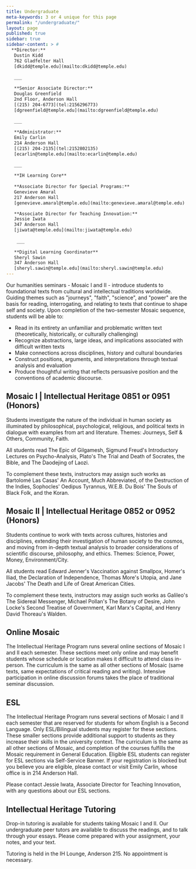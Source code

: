 ```yaml
---
title: Undergraduate
meta-keywords: 3 or 4 unique for this page
permalink: "/undergraduate/"
layout: page
published: true
sidebar: true
sidebar-content: > #
  **Director:**  
   Dustin Kidd  
   762 Gladfelter Hall    
   [dkidd@temple.edu](mailto:dkidd@temple.edu)  
   
   ___
   
   **Senior Associate Director:**  
   Douglas Greenfield  
   2nd Floor, Anderson Hall      
   [(215) 204-6773](tel:2156296773)  
   [dgreenfield@temple.edu](mailto:dgreenfield@temple.edu)  
   
   ___
   
   **Administrator:**  
   Emily Carlin  
   214 Anderson Hall   
   [(215) 204-2135](tel:2152802135)  
   [ecarlin@temple.edu](mailto:ecarlin@temple.edu)  
   
   ___

   **IH Learning Core**        
   
   **Associate Director for Special Programs:**  
   Genevieve Amaral    
   217 Anderson Hall     
   [genevieve.amaral@temple.edu](mailto:genevieve.amaral@temple.edu)  

   **Associate Director for Teaching Innovation:**      
   Jessie Iwata
   347 Anderson Hall    
   [jiwata@temple.edu](mailto:jiwata@temple.edu)
   
    ___
   
   **Digital Learning Coordinator**    
   Sheryl Sawin  
   347 Anderson Hall      
   [sheryl.sawin@temple.edu](mailto:sheryl.sawin@temple.edu)
---
```


Our humanities seminars - Mosaic I and II - introduce students to foundational texts from cultural and intellectual traditions worldwide. Guiding themes such as "journeys", "faith", "science", and "power" are the basis for reading, interrogating, and relating to texts that continue to shape self and society. Upon completion of the two-semester Mosaic sequence, students will be able to:

- Read in its entirety an unfamiliar and problematic written text (theoretically, historically, or culturally challenging)
- Recognize abstractions, large ideas, and implications associated with difficult written texts
- Make connections across disciplines, history and cultural boundaries
- Construct positions, arguments, and interpretations through textual analysis and evaluation
- Produce thoughtful writing that reflects persuasive position and the conventions of academic discourse.

## Mosaic I | Intellectual Heritage 0851 or 0951 (Honors)

Students investigate the nature of the individual in human society as illuminated by philosophical, psychological, religious, and political texts in dialogue with examples from art and literature. Themes: Journeys, Self & Others, Community, Faith.

All students read The Epic of Gilgamesh, Sigmund Freud's Introductory Lectures on Psycho-Analysis, Plato's The Trial and Death of Socrates, the Bible, and The Daodejing of Laozi.

To complement these texts, instructors may assign such works as Bartolomé Las Casas' An Account, Much Abbreviated, of the Destruction of the Indies, Sophocles' Oedipus Tyrannus, W.E.B. Du Bois' The Souls of Black Folk, and the Koran.

## Mosaic II | Intellectual Heritage 0852 or 0952 (Honors)

Students continue to work with texts across cultures, histories and disciplines, extending their investigation of human society to the cosmos, and moving from in-depth textual analysis to broader considerations of scientific discourse, philosophy, and ethics. Themes: Science, Power, Money, Environment/City.

All students read Edward Jenner's Vaccination against Smallpox, Homer's Iliad, the Declaration of Independence, Thomas More's Utopia, and Jane Jacobs' The Death and Life of Great American Cities.

To complement these texts, instructors may assign such works as Galileo's The Sidereal Messenger, Michael Pollan's The Botany of Desire, John Locke's Second Treatise of Government, Karl Marx's Capital, and Henry David Thoreau's Walden.

## Online Mosaic

The Intellectual Heritage Program runs several online sections of Mosaic I and II each semester. These sections meet only online and may benefit students whose schedule or location makes it difficult to attend class in-person. The curriculum is the same as all other sections of Mosaic (same texts, same expectations of critical reading and writing). Intensive participation in online discussion forums takes the place of traditional seminar discussion.

## ESL

The Intellectual Heritage Program runs several sections of Mosaic I and II each semester that are reserved for students for whom English is a Second Language. Only ESL/Bilingual students may register for these sections. These smaller sections provide additional support to students as they increase their skills in the university context. The curriculum is the same as all other sections of Mosaic, and completion of the courses fulfills the Mosaic requirement in General Education. Eligible ESL students can register for ESL sections via Self-Service Banner. If your registration is blocked but you believe you are eligible, please contact or visit Emily Carlin, whose office is in 214 Anderson Hall.

Please contact Jessie Iwata, Associate Director for Teaching Innovation, with any questions about our ESL sections.

## Intellectual Heritage Tutoring

Drop-in tutoring is available for students taking Mosaic I and II. Our undergraduate peer tutors are available to discuss the readings, and to talk through your essays. Please come prepared with your assignment, your notes, and your text.

Tutoring is held in the IH Lounge, Anderson 215. No appointment is necessary.

